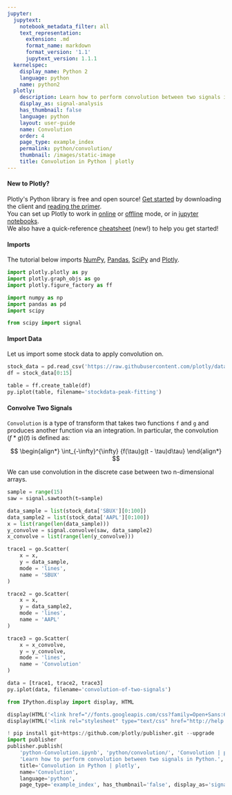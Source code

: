 ```yaml
---
jupyter:
  jupytext:
    notebook_metadata_filter: all
    text_representation:
      extension: .md
      format_name: markdown
      format_version: '1.1'
      jupytext_version: 1.1.1
  kernelspec:
    display_name: Python 2
    language: python
    name: python2
  plotly:
    description: Learn how to perform convolution between two signals in Python.
    display_as: signal-analysis
    has_thumbnail: false
    language: python
    layout: user-guide
    name: Convolution
    order: 4
    page_type: example_index
    permalink: python/convolution/
    thumbnail: /images/static-image
    title: Convolution in Python | plotly
---
```


#### New to Plotly?
Plotly's Python library is free and open source! [Get started](https://plot.ly/python/getting-started/) by downloading the client and [reading the primer](https://plot.ly/python/getting-started/).
<br>You can set up Plotly to work in [online](https://plot.ly/python/getting-started/#initialization-for-online-plotting) or [offline](https://plot.ly/python/getting-started/#initialization-for-offline-plotting) mode, or in [jupyter notebooks](https://plot.ly/python/getting-started/#start-plotting-online).
<br>We also have a quick-reference [cheatsheet](https://images.plot.ly/plotly-documentation/images/python_cheat_sheet.pdf) (new!) to help you get started!


#### Imports
The tutorial below imports [NumPy](http://www.numpy.org/), [Pandas](https://plot.ly/pandas/intro-to-pandas-tutorial/), [SciPy](https://www.scipy.org/) and [Plotly](https://plot.ly/python/getting-started/).

```python
import plotly.plotly as py
import plotly.graph_objs as go
import plotly.figure_factory as ff

import numpy as np
import pandas as pd
import scipy

from scipy import signal
```

#### Import Data
Let us import some stock data to apply convolution on.

```python
stock_data = pd.read_csv('https://raw.githubusercontent.com/plotly/datasets/master/stockdata.csv')
df = stock_data[0:15]

table = ff.create_table(df)
py.iplot(table, filename='stockdata-peak-fitting')
```

<!-- #region -->
#### Convolve Two Signals
`Convolution` is a type of transform that takes two functions `f` and `g` and produces another function via an integration. In particular, the convolution $(f*g)(t)$ is defined as:

$$
\begin{align*}
\int_{-\infty}^{\infty} {f(\tau)g(t - \tau)d\tau}
\end{align*}
$$


We can use convolution in the discrete case between two n-dimensional arrays.
<!-- #endregion -->

```python
sample = range(15)
saw = signal.sawtooth(t=sample)

data_sample = list(stock_data['SBUX'][0:100])
data_sample2 = list(stock_data['AAPL'][0:100])
x = list(range(len(data_sample)))
y_convolve = signal.convolve(saw, data_sample2)
x_convolve = list(range(len(y_convolve)))

trace1 = go.Scatter(
    x = x,
    y = data_sample,
    mode = 'lines',
    name = 'SBUX'
)

trace2 = go.Scatter(
    x = x,
    y = data_sample2,
    mode = 'lines',
    name = 'AAPL'
)

trace3 = go.Scatter(
    x = x_convolve,
    y = y_convolve,
    mode = 'lines',
    name = 'Convolution'
)

data = [trace1, trace2, trace3]
py.iplot(data, filename='convolution-of-two-signals')
```

```python
from IPython.display import display, HTML

display(HTML('<link href="//fonts.googleapis.com/css?family=Open+Sans:600,400,300,200|Inconsolata|Ubuntu+Mono:400,700" rel="stylesheet" type="text/css" />'))
display(HTML('<link rel="stylesheet" type="text/css" href="http://help.plot.ly/documentation/all_static/css/ipython-notebook-custom.css">'))

! pip install git+https://github.com/plotly/publisher.git --upgrade
import publisher
publisher.publish(
    'python-Convolution.ipynb', 'python/convolution/', 'Convolution | plotly',
    'Learn how to perform convolution between two signals in Python.',
    title='Convolution in Python | plotly',
    name='Convolution',
    language='python',
    page_type='example_index', has_thumbnail='false', display_as='signal-analysis', order=4)
```

```python

```
